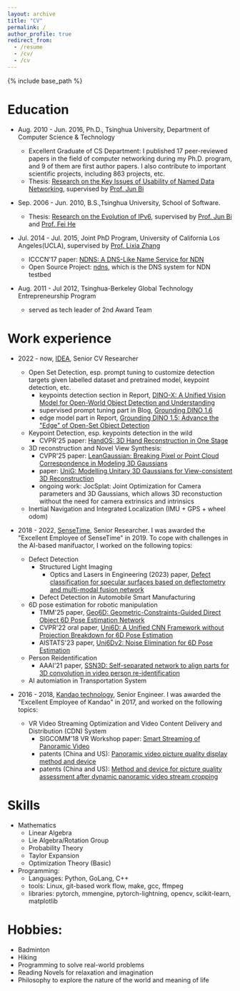 ```yaml
---
layout: archive
title: "CV"
permalink: /
author_profile: true
redirect_from:
  - /resume
  - /cv/
  - /cv
---
```


{% include base_path %}

Education
======
<!-- * Jun. 2019 - Jun. 2021, Joint Postdoc of Sensetime and Shenzhen Institutes of Advanced Technology, CAS. Cooperative mentor: [Prof. Yu Qiao](http://people.ucas.edu.cn/~qiao) and [Dr. Junjie Yan](https://yan-junjie.github.io/)
  * AAAI'21 paper, [SSN3D: Self-separated network to align parts for 3D convolution in video person re-identification](https://ojs.aaai.org/index.php/AAAI/article/view/16262)
  * Report, [A Study on the Optimization of Video Person Re-Identification](https://github.com/shockjiang/public-data/blob/main/doc/video-reid_postdoc_ppt.pdf) -->

* Aug. 2010 - Jun. 2016, Ph.D., Tsinghua University, Department of Computer Science & Technology
  - Excellent Graduate of CS Department: I published 17 peer-reviewed papers in the field of computer networking during my Ph.D. program, and 9 of them are first author papers. I also contribute to important scientific projects, including 863 projects, etc.
  - Thesis: [Research on the Key Issues of Usability of Named Data Networking](https://github.com/shockjiang/public-data/blob/main/doc/ndn-usability_phd.pdf), supervised by [Prof. Jun Bi](https://scholar.google.com/citations?user=9c8plF0AAAAJ&hl=en)

* Sep. 2006 - Jun. 2010, B.S.,Tsinghua University, School of Software.
  - Thesis: [Research on the Evolution of IPv6](https://github.com/shockjiang/public-data/blob/main/doc/ipv6-evolution_bachelor.pdf), supervised by [Prof. Jun Bi](http://netarchlab.tsinghua.edu.cn/~junbi/) and [Prof. Fei He](https://www.thss.tsinghua.edu.cn/info/1057/1237.htm)

* Jul. 2014 - Jul. 2015, Joint PhD Program, University of California Los Angeles(UCLA),  supervised by [Prof. Lixia Zhang](http://cs.ucla.edu/~lixia/)
  - ICCCN'17 paper: [NDNS: A DNS-Like Name Service for NDN](https://irl.cs.ucla.edu/data/files/papers/2017-icccn-ndns.pdf)
  - Open Source Project: [ndns](https://github.com/named-data/ndns), which is the DNS system for NDN testbed

* Aug. 2011 - Jul 2012, Tsinghua-Berkeley Global Technology Entrepreneurship Program
  * served as tech leader of 2nd Award Team


Work experience
======
* 2022 - now, [IDEA](https://www.idea.edu.cn/research/cvr.html), Senior CV Researcher
  * Open Set Detection, esp. prompt tuning to customize detection targets given labelled dataset and pretrained model, keypoint detection, etc.
    * keypoints detection section in Report, [DINO-X: A Unified Vision Model for Open-World Object Detection and Understanding](https://arxiv.org/abs/2411.14347)
    * supervised prompt tuning part in Blog, [Grounding DINO 1.6](https://deepdataspace.com/blog/6)
    * edge model part in Report, [Grounding DINO 1.5: Advance the "Edge" of Open-Set Object Detection](https://arxiv.org/abs/2405.10300)
  * Keypoint Detection, esp. keypoints detection in the wild
    * CVPR'25 paper: [HandOS: 3D Hand Reconstruction in One Stage](https://idea-research.github.io/HandOSweb/)
  * 3D reconstruction and Novel View Synthesis:
    * CVPR'25 paper: [LeanGaussian: Breaking Pixel or Point Cloud Correspondence in Modeling 3D Gaussians](https://kenkunliu.github.io/DIG3D/)
    * paper: [UniG: Modelling Unitary 3D Gaussians for View-consistent 3D Reconstruction](https://kenkunliu.github.io/UniG/)
    * ongoing work: JocSplat:  Joint Optimization for Camera parameters and 3D Gaussians, which allows 3D reconstuction without the need for camera extrinsics and intrinsics
  * Inertial Navigation and Integrated Localization (IMU + GPS + wheel odom)

* 2018 - 2022, [SenseTime](https://www.sensetime.com/), Senior Researcher. I was awarded the "Excellent Employee of SenseTime" in 2019. To cope with challenges in the AI-based manifuactor, I worked on the following topics:
  * Defect Detection
    * Structured Light Imaging
      * Optics and Lasers in Engineering (2023) paper, [Defect classification for specular surfaces based on deflectometry and multi-modal fusion network](https://www.sciencedirect.com/science/article/pii/S0143816623000179)
    * Defect Detection in Automobile Smart Manufacturing
  * 6D pose estimation for robotic manipulation
    * TMM'25 paper, [Geo6D: Geometric-Constraints-Guided Direct Object 6D Pose Estimation Network](https://github.com/Jianqiuer/Geo6D)
    * CVPR'22 oral paper, [Uni6D: A Unified CNN Framework without Projection Breakdown for 6D Pose Estimation](https://arxiv.org/abs/2203.14531)
    * AISTATS'23 paper, [Uni6Dv2: Noise Elimination for 6D Pose Estimation](https://arxiv.org/abs/2208.06416)
  * Person Reidentification
    *  AAAI'21 paper, [SSN3D: Self-separated network to align parts for 3D convolution in video person re-identification](https://ojs.aaai.org/index.php/AAAI/article/view/16262)
  * AI automiation in Transportation System
* 2016 - 2018, [Kandao technology](https://www.kandaovr.com/), Senior Engineer. I was awarded the "Excellent Employee of Kandao" in 2017, and worked on the following topics:
  * VR Video Streaming Optimization and Video Content Delivery and Distribution (CDN) System
    * SIGCOMM'18 VR Workshop paper: [Smart Streaming of Panoramic Video](https://dl.acm.org/doi/pdf/10.1145/3229625.3229628)
    * patents (China and US): [Panoramic video picture quality display method and device](../files/US11533469B2.pdf)
    * patents (China and US): [Method and device for picture quality assessment after dynamic panoramic video stream cropping](../files/US11438651B2.pdf)

Skills
======
* Mathematics
  * Linear Algebra
  * Lie Algebra/Rotation Group
  * Probability Theory
  * Taylor Expansion
  * Optimization Theory (Basic)
* Programming:
  * Languages: Python, GoLang, C++
  * tools: Linux, git-based work flow, make, gcc, ffmpeg
  * libraries: pytorch, mmengine, pytorch-lightning, opencv, scikit-learn, matplotlib

Hobbies:
=======
* Badminton
* Hiking
* Programming to solve real-world problems
* Reading Novels for relaxation and imagination
* Philosophy to explore the nature of the world and meaning of life
